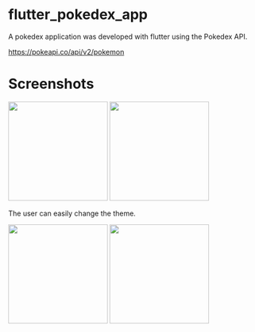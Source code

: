 # flutter_pokedex_app

A pokedex application was developed with flutter using the Pokedex API.

https://pokeapi.co/api/v2/pokemon

# Screenshots

<p float="left">
  <img src="https://user-images.githubusercontent.com/69725753/207713673-07f309df-d452-472e-ba0f-789eab9c929e.png" width="200" />
  <img src="https://user-images.githubusercontent.com/69725753/207713611-822d0540-bf58-4d32-a775-b0179f13acae.png" width="200" /> 
</p>

The user can easily change the theme.

<p float="left">
  <img src="https://user-images.githubusercontent.com/69725753/207717829-c053541e-8334-4849-9052-700d3152a345.png" width="200" />
  <img src="https://user-images.githubusercontent.com/69725753/207717840-276210d4-2b94-41c8-8d33-dd9ea5e57827.png"  width="200" />
</p>
